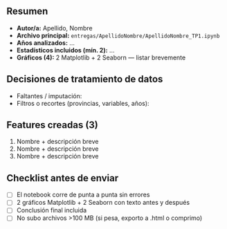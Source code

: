 ## Resumen
- **Autor/a:** Apellido, Nombre
- **Archivo principal:** `entregas/ApellidoNombre/ApellidoNombre_TP1.ipynb`
- **Años analizados:** …
- **Estadísticos incluidos (mín. 2):** …
- **Gráficos (4):** 2 Matplotlib + 2 Seaborn — listar brevemente

## Decisiones de tratamiento de datos
- Faltantes / imputación:
- Filtros o recortes (provincias, variables, años):

## Features creadas (3)
1) Nombre + descripción breve  
2) Nombre + descripción breve  
3) Nombre + descripción breve  

## Checklist antes de enviar
- [ ] El notebook corre de punta a punta sin errores
- [ ] 2 gráficos Matplotlib + 2 Seaborn con texto antes y después
- [ ] Conclusión final incluida
- [ ] No subo archivos >100 MB (si pesa, exporto a .html o comprimo)
